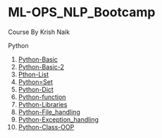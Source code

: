 # ML-OPS_NLP_Bootcamp
Course By Krish Naik

Python
1.  [Python-Basic](https://github.com/piidus/ML-OPS_NLP_Bootcamp/blob/main/python_practice/assignment_question.ipynb)
2.  [Python-Basic-2](https://github.com/piidus/ML-OPS_NLP_Bootcamp/blob/main/python_practice/assignments.ipynb)
3.  [Pthon-List](https://github.com/piidus/ML-OPS_NLP_Bootcamp/blob/main/python_practice/list_Assignment.ipynb)
4.  [Python=Set](https://github.com/piidus/ML-OPS_NLP_Bootcamp/blob/main/python_practice/sets_assignment.ipynb)
5.  [Python-Dict](https://github.com/piidus/ML-OPS_NLP_Bootcamp/blob/main/python_practice/dictionaries_assignment.ipynb)
6.  [Python-function](https://github.com/piidus/ML-OPS_NLP_Bootcamp/blob/main/python_practice/advancefunctions.ipynb)
7.  [Python-Libraries](https://github.com/piidus/ML-OPS_NLP_Bootcamp/blob/main/python_practice/packagesquestion.ipynb) 
8.  [Python-File_handling](https://github.com/piidus/ML-OPS_NLP_Bootcamp/blob/main/python_practice/filehandlingquestions.ipynb)
9.  [Python-Exception_handling](https://github.com/piidus/ML-OPS_NLP_Bootcamp/blob/main/python_practice/exceptionhandlingquestions.ipynb)
10.  [Python-Class-OOP](https://github.com/piidus/ML-OPS_NLP_Bootcamp/blob/main/python_practice/classesobjectquestions.ipynb)
